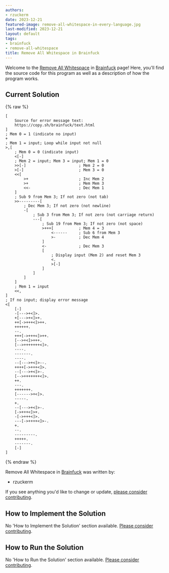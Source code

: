 ```yaml
---
authors:
- rzuckerm
date: 2023-12-21
featured-image: remove-all-whitespace-in-every-language.jpg
last-modified: 2023-12-21
layout: default
tags:
- brainfuck
- remove-all-whitespace
title: Remove All Whitespace in Brainfuck
---
```


Welcome to the [Remove All Whitespace](https://sampleprograms.io/projects/remove-all-whitespace) in [Brainfuck](https://sampleprograms.io/languages/brainfuck) page! Here, you'll find the source code for this program as well as a description of how the program works.

## Current Solution

{% raw %}

```brainfuck
[
    Source for error message text:
    https://copy.sh/brainfuck/text.html
]
; Mem 0 = 1 (indicate no input)
+
; Mem 1 = input; Loop while input not null
>,[
    ; Mem 0 = 0 (indicate input)
    <[-]
    ; Mem 2 = input; Mem 3 = input; Mem 1 = 0
    >>[-]                       ; Mem 2 = 0
    >[-]                        ; Mem 3 = 0
    <<[
        >+                      ; Inc Mem 2
        >+                      ; Mem Mem 3
        <<-                     ; Dec Mem 1
    ]
    ; Sub 9 from Mem 3; If not zero (not tab)
    >>---------[
        ; Dec Mem 3; If not zero (not newline)
        -[
            ; Sub 3 from Mem 3; If not zero (not carriage return)
            ---[
                ; Sub 19 from Mem 3; If not zero (not space)
                >+++[           ; Mem 4 = 3
                    <------     ; Sub 6 from Mem 3
                    >-          ; Dec Mem 4
                ]
                <-              ; Dec Mem 3
                [
                    ; Display input (Mem 2) and reset Mem 3
                    <.
                    >[-]
                ]
            ]
        ]
    ]
    ; Mem 1 = input
    <<,
]
; If no input; display error message
<[
    [-]
    -[--->+<]>.
    +[--->+<]>+.
    ++[->+++<]>++.
    ++++++.
    --.
    +++[->+++<]>++.
    [-->+<]>+++.
    [-->+++++++<]>.
    ----.
    -------.
    ----.
    --[--->+<]>--.
    ++++[->+++<]>.
    --[--->+<]>-.
    [-->+++++++<]>.
    ++.
    ---.
    +++++++.
    [------>+<]>.
    -----.
    +.
    --[--->+<]>-.
    [->+++<]>+.
    -[->+++<]>.
    ---[->++++<]>-.
    +.
    --.
    ---------.
    +++++.
    -------.
    [-]
]

```

{% endraw %}

Remove All Whitespace in [Brainfuck](https://sampleprograms.io/languages/brainfuck) was written by:

- rzuckerm

If you see anything you'd like to change or update, [please consider contributing](https://github.com/TheRenegadeCoder/sample-programs).

## How to Implement the Solution

No 'How to Implement the Solution' section available. [Please consider contributing](https://github.com/TheRenegadeCoder/sample-programs-website).

## How to Run the Solution

No 'How to Run the Solution' section available. [Please consider contributing](https://github.com/TheRenegadeCoder/sample-programs-website).